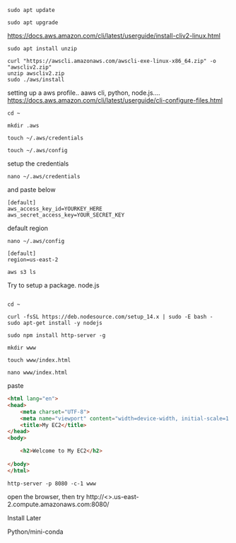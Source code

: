 
```
sudo apt update

sudo apt upgrade
```

https://docs.aws.amazon.com/cli/latest/userguide/install-cliv2-linux.html

```
sudo apt install unzip
```

```
curl "https://awscli.amazonaws.com/awscli-exe-linux-x86_64.zip" -o "awscliv2.zip"
unzip awscliv2.zip
sudo ./aws/install
```

setting up a aws profile.. aaws cli, python, node.js....
https://docs.aws.amazon.com/cli/latest/userguide/cli-configure-files.html


```
cd ~

mkdir .aws

touch ~/.aws/credentials

touch ~/.aws/config
```

setup the credentials

```
nano ~/.aws/credentials
```

and paste below

```
[default]
aws_access_key_id=YOURKEY_HERE
aws_secret_access_key=YOUR_SECRET_KEY
```

default region

```
nano ~/.aws/config
```

```
[default]
region=us-east-2
```


```
aws s3 ls
```


Try to setup a package. node.js

```

cd ~

curl -fsSL https://deb.nodesource.com/setup_14.x | sudo -E bash -
sudo apt-get install -y nodejs

sudo npm install http-server -g

mkdir www

touch www/index.html

nano www/index.html

```

paste


```html
<html lang="en">
<head>
    <meta charset="UTF-8">
    <meta name="viewport" content="width=device-width, initial-scale=1.0">
    <title>My EC2</title>
</head>
<body>

    <h2>Welcome to My EC2</h2>
    
</body>
</html>


```

```
http-server -p 8080 -c-1 www
```


open the browser, then try http://<<hostip>>.us-east-2.compute.amazonaws.com:8080/

Install Later

Python/mini-conda

